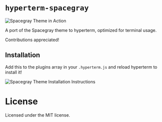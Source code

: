 # `hyperterm-spacegray`

![Spacegray Theme in Action](https://cloud.githubusercontent.com/assets/7525670/16979989/4ddde96e-4e64-11e6-8383-fd48a942ae53.png)

A port of the Spacegray theme to hyperterm, optimized for terminal usage.

Contributions appreciated!

## Installation

Add this to the plugins array in your `.hyperterm.js` and reload hyperterm to install it!

![Spacegray Theme Installation Instructions](https://cloud.githubusercontent.com/assets/7525670/16917690/f257e4a8-4d02-11e6-9af5-0ba62186f812.gif)

# License

Licensed under the MIT license.
